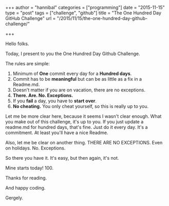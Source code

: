 +++
author = "hannibal"
categories = ["programming"]
date = "2015-11-15"
type = "post"
tags = ["challenge", "github"]
title = "The One Hundred Day GitHub Challenge"
url = "/2015/11/15/the-one-hundred-day-github-challenge/"

+++

Hello folks.

Today, I present to you the One Hundred Day Github Challenge.

The rules are simple:

  1. Minimum of **One** commit every day for a **Hundred days**.
  2. Commit has to be **meaningful** but can be as little as a fix in a Readme.md.
  3. Doesn't matter if you are on vacation, there are no exceptions.
  4. **There. Are. No. Exceptions.**
  5. If you **fail** a day, you have to **start over**.
  6. **No cheating.** You only cheat yourself, so this is really up to you.

Let me be more clear here, because it seems I wasn't clear enough. What you make out of this challenge, it's up to you. If you just update a readme.md for hundred days, that's fine. Just do it every day. It's a commitment. At least you'll have a nice Readme.

Also, let me be clear on another thing. THERE ARE NO EXCEPTIONS. Even on holidays. No. Exceptions.

So there you have it. It's easy, but then again, it's not.

Mine starts today! 100.

Thanks for reading.

And happy coding.

Gergely.